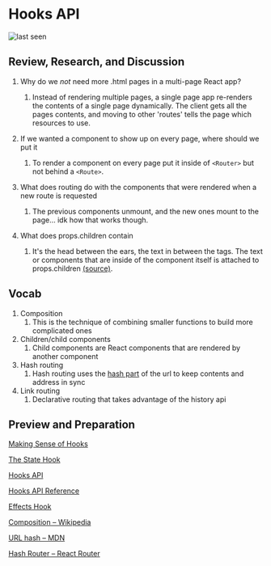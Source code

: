 # Hooks API

![last seen](https://img.shields.io/github/last-commit/CullenSharp/reading-notes)

## Review, Research, and Discussion

1. Why do we *not* need more .html pages in a multi-page React app?
    1. Instead of rendering multiple pages, a single page app re-renders the contents of a single page dynamically. The client gets all the pages contents, and moving to other 'routes' tells the page which resources to use.

1. If we wanted a component to show up on every page, where should we put it
    1. To render a component on every page put it inside of `<Router>` but not behind a `<Route>`.

1. What does routing do with the components that were rendered when a new route is requested
    1. The previous components unmount, and the new ones mount to the page... idk how that works though.

1. What does props.children contain
    1. It's the head between the ears, the text in between the tags. The text or components that are inside of the component itself is attached to props.children [(source)](https://reactjs.org/docs/glossary.html#propschildren).

## Vocab

1. Composition
    1. This is the technique of combining smaller functions to build more complicated ones
1. Children/child components
    1. Child components are React components that are rendered by another component
1. Hash routing
    1. Hash routing uses the [hash part](https://developer.mozilla.org/en-US/docs/Web/API/Location/hash) of the url to keep contents and address in sync
1. Link routing
    1. Declarative routing that takes advantage of the history api

## Preview and Preparation

[Making Sense of Hooks](https://medium.com/@dan_abramov/making-sense-of-react-hooks-fdbde8803889)

[The State Hook](https://reactjs.org/docs/hooks-state.html)

[Hooks API](https://reactjs.org/docs/hooks-overview.html)

[Hooks API Reference](https://reactjs.org/docs/hooks-reference.html)

[Effects Hook](https://reactjs.org/docs/hooks-effect.html)

[Composition – Wikipedia](https://en.wikipedia.org/wiki/Function_composition_(computer_science))

[URL hash – MDN](https://developer.mozilla.org/en-US/docs/Web/API/Location/hash)

[Hash Router – React Router](https://reactrouter.com/web/api/HashRouter)